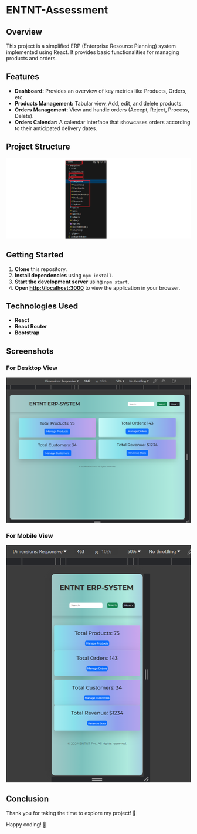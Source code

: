 # ENTNT-Assessment

## Overview

This project is a simplified ERP (Enterprise Resource Planning) system implemented using React. It provides basic functionalities for managing products and orders.

## Features

- **Dashboard:** Provides an overview of key metrics like Products, Orders, etc.
- **Products Management:** Tabular view, Add, edit, and delete products.
- **Orders Management:** View and handle orders (Accept, Reject, Process, Delete).
- **Orders Calendar:** A calendar interface that showcases orders according to their anticipated delivery dates.

## Project Structure

![Project Structure](https://github.com/ganeshreddyt/ENTNT-Assessment/blob/main/Project%20Structure.png)

## Getting Started

1. **Clone** this repository.
2. **Install dependencies** using `npm install`.
3. **Start the development server** using `npm start`.
4. **Open [http://localhost:3000](http://localhost:3000)** to view the application in your browser.

## Technologies Used

- **React**
- **React Router**
- **Bootstrap**

## Screenshots

### For Desktop View
![Desktop View](https://github.com/ganeshreddyt/ENTNT-Assessment/blob/main/Desktop%20View/demo1.png)

### For Mobile View
![Mobile View](https://github.com/ganeshreddyt/ENTNT-Assessment/blob/main/Mobile%20View/demo6.png)

## Conclusion

Thank you for taking the time to explore my project! 🚀

Happy coding! 🎉
